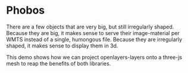 # Phobos

There are a few objects that are very big, but still irregularly shaped.
Because they are big, it makes sense to serve their image-material per WMTS instead of a single, humongous file.
Because they are irregularly shaped, it makes sense to display them in 3d.

This demo shows how we can project openlayers-layers onto a three-js mesh to reap the benefits of both libraries.